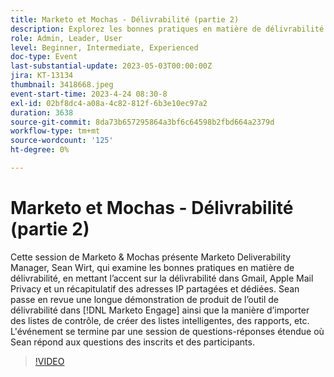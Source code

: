 ```yaml
---
title: Marketo et Mochas - Délivrabilité (partie 2)
description: Explorez les bonnes pratiques en matière de délivrabilité des emails avec Sean Wirt, responsable de la délivrabilité de Marketo, notamment les stratégies Gmail, la confidentialité des emails Apple, les adresses IP partagées et dédiées, ainsi qu’une démonstration détaillée de l’outil de délivrabilité des Marketo Engage, des listes de contrôle, des listes intelligentes et des rapports.
role: Admin, Leader, User
level: Beginner, Intermediate, Experienced
doc-type: Event
last-substantial-update: 2023-05-03T00:00:00Z
jira: KT-13134
thumbnail: 3418668.jpeg
event-start-time: 2023-4-24 08:30-8
exl-id: 02bf8dc4-a08a-4c82-812f-6b3e10ec97a2
duration: 3638
source-git-commit: 8da73b657295864a3bf6c64598b2fbd664a2379d
workflow-type: tm+mt
source-wordcount: '125'
ht-degree: 0%

---
```


# Marketo et Mochas - Délivrabilité (partie 2)

Cette session de Marketo &amp; Mochas présente Marketo Deliverability Manager, Sean Wirt, qui examine les bonnes pratiques en matière de délivrabilité, en mettant l’accent sur la délivrabilité dans Gmail, Apple Mail Privacy et un récapitulatif des adresses IP partagées et dédiées. Sean passe en revue une longue démonstration de produit de l’outil de délivrabilité dans [!DNL Marketo Engage] ainsi que la manière d’importer des listes de contrôle, de créer des listes intelligentes, des rapports, etc. L&#39;événement se termine par une session de questions-réponses étendue où Sean répond aux questions des inscrits et des participants.

>[!VIDEO](https://video.tv.adobe.com/v/3418668/?learn=on)
